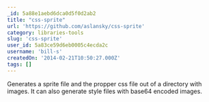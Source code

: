 ```yaml
---
_id: 5a88e1aebd6dca0d5f0d2ab2
title: "css-sprite"
url: 'https://github.com/aslansky/css-sprite'
category: libraries-tools
slug: 'css-sprite'
user_id: 5a83ce59d6eb0005c4ecda2c
username: 'bill-s'
createdOn: '2014-02-21T10:50:27.000Z'
tags: []
---
```


Generates a sprite file and the propper css file out of a directory with images. It can also generate style files with base64 encoded images.
